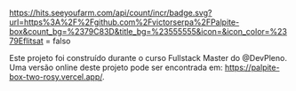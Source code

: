 https://hits.seeyoufarm.com/api/count/incr/badge.svg?url=https%3A%2F%2Fgithub.com%2Fvictorserpa%2FPalpite-box&count_bg=%2379C83D&title_bg=%23555555&icon=&icon_color=%2379Eflitsat = falso

Este projeto foi construído durante o curso Fullstack Master do @DevPleno. Uma versão online deste projeto pode ser encontrada em: https://palpite-box-two-rosy.vercel.app/.
